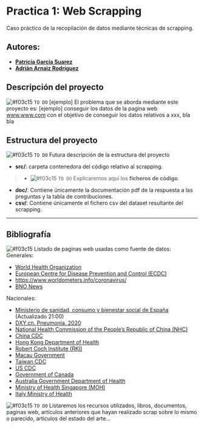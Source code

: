 # Practica 1: Web Scrapping
Caso práctico de la recopilación de datos mediante técnicas de scrapping.

## Autores:
* [**Patricia García Suarez**](mailto:pgarcia054@uoc.edu)
* [**Adrián Arnaiz Rodríguez**](mailto:aarnaizr@uoc.edu) 

## Descripción del proyecto
![#f03c15](https://placehold.it/15/f03c15/000000?text=+) `TO DO` [ejemplo] El problema que se aborda mediante este proyecto es: [ejemplo] conseguir los datos de la pagina web www.www.com con el objetivo de conseguir los datos relativos a xxx, bla bla

## Estructura del proyecto
![#f03c15](https://placehold.it/15/f03c15/000000?text=+) `TO DO` Futura descripción de la estructura del proyecto
* **src/**: carpeta contenedora del código relativo al scrapping.
 > * ![#f03c15](https://placehold.it/15/f03c15/000000?text=+) `TO DO` Explicaremos aquí los **ficheros de código**.
* **doc/**: Contiene únicamente la documentación pdf de la respuesta a las preguntas y la tabla de contribuciones.
* **csv/**: Contiene únicamente el fichero csv del dataset resultante del scrapping.

*************
## Bibliografía 
![#f03c15](https://placehold.it/15/f03c15/000000?text=+) Listado de paginas web usadas como fuente de datos:  
Generales:  
* [World Health Organization](https://www.who.int/)
* [European Centre for Disease Prevention and Control (ECDC)](https://www.ecdc.europa.eu/en/geographical-distribution-2019-ncov-cases)
* https://www.worldometers.info/coronavirus/
* [BNO News](https://bnonews.com/index.php/2020/02/the-latest-coronavirus-cases/)  

Nacionales:  
* [Ministerio de sanidad, consumo y bienestar social de España](https://www.mscbs.gob.es/profesionales/saludPublica/ccayes/alertasActual/nCov-China/situacionActual.htm) (Actualizado 21:00)
* [DXY.cn. Pneumonia. 2020](http://3g.dxy.cn/newh5/view/pneumonia)
* [National Health Commission of the People’s Republic of China (NHC)](http://www.nhc.gov.cn/xcs/yqtb/list_gzbd.shtml)
* [China CDC](http://weekly.chinacdc.cn/news/TrackingtheEpidemic.htm)
* [Hong Kong Department of Health](https://www.chp.gov.hk/en/features/102465.html)
* [Robert Coch Institute (RKI)](https://www.rki.de/DE/Content/InfAZ/N/Neuartiges_Coronavirus/Fallzahlen.html)
* [Macau Government](https://www.ssm.gov.mo/portal/)
* [Taiwan CDC](https://sites.google.com/cdc.gov.tw/2019ncov/taiwan?authuser=0)
* [US CDC](https://www.cdc.gov/coronavirus/2019-ncov/index.html)
* [Government of Canada](https://www.canada.ca/en/public-health/services/diseases/coronavirus.html)
* [Australia Government Department of Health](https://www.health.gov.au/news/coronavirus-update-at-a-glance)
* [Ministry of Health Singapore (MOH)](https://www.moh.gov.sg/covid-19)
* [Italy Ministry of Health](http://www.salute.gov.it/nuovocoronavirus)

![#f03c15](https://placehold.it/15/f03c15/000000?text=+) `TO DO` Listaremos los recursos utilizados, libros, documentos, paginas web, artículos anteriores que hayan realizado scrap sobre lo mismo o parecido, articulos del estado del arte...
